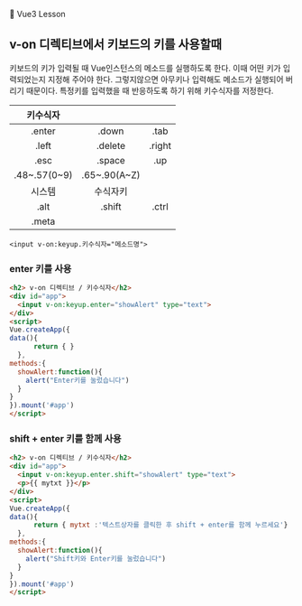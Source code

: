 :cactus: Vue3 Lesson 

## v-on 디렉티브에서 키보드의 키를 사용할때

키보드의 키가 입력될 때 Vue인스턴스의 메소드를 실행하도록 한다. 이때 어떤 키가 입력되었는지 지정해 주어야 한다. 그렇지않으면 아무키나 입력해도 메소드가 실행되어 버리기 때문이다. 특정키를 입력했을 때 반응하도록 하기 위해 키수식자를 저정한다.

|키수식자|    |     |
|:---:|:---:|:---:|
|.enter|.down|.tab|
|.left|.delete|.right|
|.esc|.space|.up  |
|.48~.57(0~9)|.65~.90(A~Z)|    |
|시스템|수식자키 | |
|.alt|.shift|.ctrl|
|.meta |  |  |

```
<input v-on:keyup.키수식자="메소드명">
```
### enter 키를 사용
```html
<h2> v-on 디렉티브 / 키수식자</h2>
<div id="app">
  <input v-on:keyup.enter="showAlert" type="text">
</div>
<script>
Vue.createApp({
data(){ 
      return { } 
  },
methods:{
  showAlert:function(){
    alert("Enter키를 눌렀습니다")
  }
}
}).mount('#app')
</script>
```

### shift + enter 키를 함께 사용 
``` html
<h2> v-on 디렉티브 / 키수식자</h2>
<div id="app">
  <input v-on:keyup.enter.shift="showAlert" type="text">
  <p>{{ mytxt }}</p>
</div>
<script>
Vue.createApp({
data(){ 
      return { mytxt :'텍스트상자를 클릭한 후 shift + enter를 함께 누르세요'} 
  },
methods:{
  showAlert:function(){
    alert("Shift키와 Enter키를 눌렀습니다")
  }
}
}).mount('#app')
</script>

```
